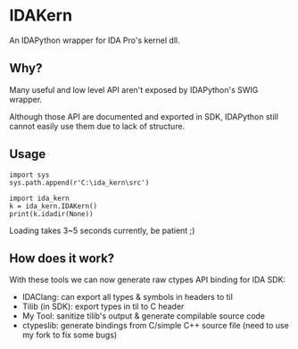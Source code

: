 # IDAKern

An IDAPython wrapper for IDA Pro's kernel dll.

## Why?

Many useful and low level API aren't exposed by IDAPython's SWIG wrapper. 

Although those API are documented and exported in SDK, IDAPython still cannot easily use them due to lack of structure.

## Usage

```
import sys
sys.path.append(r'C:\ida_kern\src')

import ida_kern
k = ida_kern.IDAKern()
print(k.idadir(None))
```

Loading takes 3~5 seconds currently, be patient ;)


## How does it work?

With these tools we can now generate raw ctypes API binding for IDA SDK:
- IDAClang: can export all types & symbols in headers to til
- Tilib (in SDK): export types in til to C header
- My Tool: sanitize tilib's output & generate compilable source code
- ctypeslib: generate bindings from C/simple C++ source file (need to use my fork to fix some bugs)
